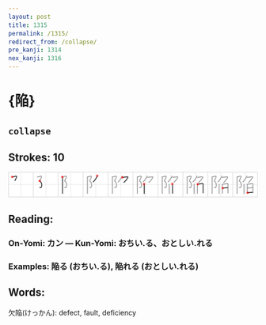 ```yaml
---
layout: post
title: 1315
permalink: /1315/
redirect_from: /collapse/
pre_kanji: 1314
nex_kanji: 1316
---
```


# {陥}

## `collapse`

## Strokes: 10

<div class="stroke"><img src="../images/E999A5.png" /></div>

## Reading:

### On-Yomi: カン &mdash; Kun-Yomi: おちい.る、おとしい.れる

### Examples: 陥る (おちい.る), 陥れる (おとしい.れる)

## Words:

欠陥(けっかん): defect, fault, deficiency
